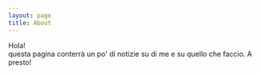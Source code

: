 ```yaml
---
layout: page
title: About
---
```


<p class="message">
  Hola! <br>
  questa pagina conterrà un po' di notizie su di me e su quello che faccio. A presto!
</p>
